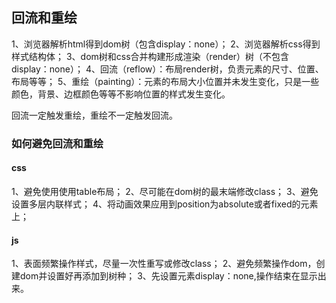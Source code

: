 ## 回流和重绘

1、浏览器解析html得到dom树（包含display：none）；
2、浏览器解析css得到样式结构体；
3、dom树和css合并构建形成渲染（render）树（不包含display：none）；
4、回流（reflow）：布局render树，负责元素的尺寸、位置、布局等等；
5、重绘（painting）：元素的布局大小位置并未发生变化，只是一些颜色，背景、边框颜色等等不影响位置的样式发生变化。

回流一定触发重绘，重绘不一定触发回流。

### 如何避免回流和重绘

#### css

1、避免使用使用table布局；
2、尽可能在dom树的最末端修改class；
3、避免设置多层内联样式；
4、将动画效果应用到position为absolute或者fixed的元素上；

#### js
1、表面频繁操作样式，尽量一次性重写或修改class；
2、避免频繁操作dom，创建dom并设置好再添加到树种；
3、先设置元素display：none,操作结束在显示出来。